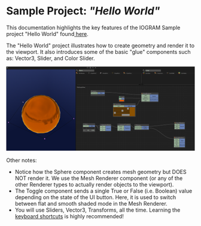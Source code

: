# Sample Project: _"Hello World"_

This documentation highlights the key features of the IOGRAM Sample project "Hello World" found[ here](https://github.com/MeshGeometry/IogramSamples).

The "Hello World" project illustrates how to create geometry and render it to the viewport. It also introduces some of the basic "glue" components such as: Vector3, Slider, and Color Slider.

![](/assets/hello_world_sample.png)

Other notes:

* Notice how the Sphere component creates mesh geometry but DOES NOT render it. We use the Mesh Renderer component \(or any of the other Renderer types to actually render objects to the viewport\).
* The Toggle component sends a single True or False \(i.e. Boolean\) value depending on the state of the UI button. Here, it is used to switch between flat and smooth shaded mode in the Mesh Renderer.
* You will use Sliders, Vector3, Transforms, all the time. Learning the [keyboard shortcuts](/quick-reference.md) is highly recommended!



